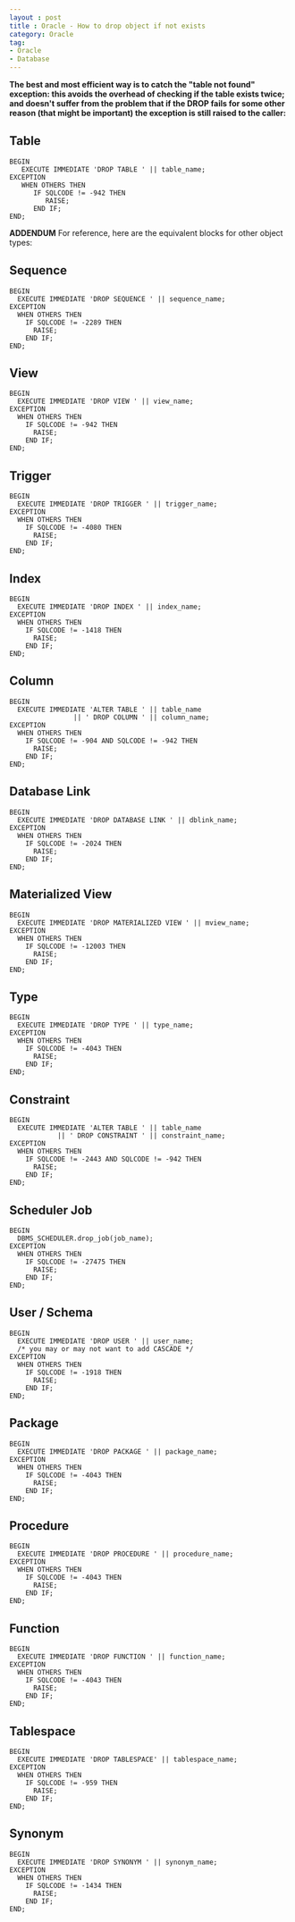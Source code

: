 ```yaml
---
layout : post
title : Oracle - How to drop object if not exists
category: Oracle
tag: 
- Oracle
- Database
---
```



**The best and most efficient way is to catch the "table not found" exception: this avoids the overhead of checking if the table exists twice; and doesn't suffer from the problem that if the DROP fails for some other reason (that might be important) the exception is still raised to the caller:**

## Table

```
BEGIN
   EXECUTE IMMEDIATE 'DROP TABLE ' || table_name;
EXCEPTION
   WHEN OTHERS THEN
      IF SQLCODE != -942 THEN
         RAISE;
      END IF;
END;
```

**ADDENDUM**  For reference, here are the equivalent blocks for other object types:

## Sequence

```
BEGIN
  EXECUTE IMMEDIATE 'DROP SEQUENCE ' || sequence_name;
EXCEPTION
  WHEN OTHERS THEN
    IF SQLCODE != -2289 THEN
      RAISE;
    END IF;
END;
```

## View

```
BEGIN
  EXECUTE IMMEDIATE 'DROP VIEW ' || view_name;
EXCEPTION
  WHEN OTHERS THEN
    IF SQLCODE != -942 THEN
      RAISE;
    END IF;
END;
```

## Trigger

```
BEGIN
  EXECUTE IMMEDIATE 'DROP TRIGGER ' || trigger_name;
EXCEPTION
  WHEN OTHERS THEN
    IF SQLCODE != -4080 THEN
      RAISE;
    END IF;
END;
```

## Index

```
BEGIN
  EXECUTE IMMEDIATE 'DROP INDEX ' || index_name;
EXCEPTION
  WHEN OTHERS THEN
    IF SQLCODE != -1418 THEN
      RAISE;
    END IF;
END;
```

## Column

```
BEGIN
  EXECUTE IMMEDIATE 'ALTER TABLE ' || table_name
                || ' DROP COLUMN ' || column_name;
EXCEPTION
  WHEN OTHERS THEN
    IF SQLCODE != -904 AND SQLCODE != -942 THEN
      RAISE;
    END IF;
END;
```

## Database Link

```
BEGIN
  EXECUTE IMMEDIATE 'DROP DATABASE LINK ' || dblink_name;
EXCEPTION
  WHEN OTHERS THEN
    IF SQLCODE != -2024 THEN
      RAISE;
    END IF;
END;
```

## Materialized View

```
BEGIN
  EXECUTE IMMEDIATE 'DROP MATERIALIZED VIEW ' || mview_name;
EXCEPTION
  WHEN OTHERS THEN
    IF SQLCODE != -12003 THEN
      RAISE;
    END IF;
END;
```

## Type

```
BEGIN
  EXECUTE IMMEDIATE 'DROP TYPE ' || type_name;
EXCEPTION
  WHEN OTHERS THEN
    IF SQLCODE != -4043 THEN
      RAISE;
    END IF;
END;
```

## Constraint

```
BEGIN
  EXECUTE IMMEDIATE 'ALTER TABLE ' || table_name
            || ' DROP CONSTRAINT ' || constraint_name;
EXCEPTION
  WHEN OTHERS THEN
    IF SQLCODE != -2443 AND SQLCODE != -942 THEN
      RAISE;
    END IF;
END;
```

## Scheduler Job

```
BEGIN
  DBMS_SCHEDULER.drop_job(job_name);
EXCEPTION
  WHEN OTHERS THEN
    IF SQLCODE != -27475 THEN
      RAISE;
    END IF;
END;
```

## User / Schema

```
BEGIN
  EXECUTE IMMEDIATE 'DROP USER ' || user_name;
  /* you may or may not want to add CASCADE */
EXCEPTION
  WHEN OTHERS THEN
    IF SQLCODE != -1918 THEN
      RAISE;
    END IF;
END;
```

## Package

```
BEGIN
  EXECUTE IMMEDIATE 'DROP PACKAGE ' || package_name;
EXCEPTION
  WHEN OTHERS THEN
    IF SQLCODE != -4043 THEN
      RAISE;
    END IF;
END;
```

## Procedure

```
BEGIN
  EXECUTE IMMEDIATE 'DROP PROCEDURE ' || procedure_name;
EXCEPTION
  WHEN OTHERS THEN
    IF SQLCODE != -4043 THEN
      RAISE;
    END IF;
END;
```

## Function

```
BEGIN
  EXECUTE IMMEDIATE 'DROP FUNCTION ' || function_name;
EXCEPTION
  WHEN OTHERS THEN
    IF SQLCODE != -4043 THEN
      RAISE;
    END IF;
END;
```

## Tablespace

```
BEGIN
  EXECUTE IMMEDIATE 'DROP TABLESPACE' || tablespace_name;
EXCEPTION
  WHEN OTHERS THEN
    IF SQLCODE != -959 THEN
      RAISE;
    END IF;
END;
```

## Synonym

```
BEGIN
  EXECUTE IMMEDIATE 'DROP SYNONYM ' || synonym_name;
EXCEPTION
  WHEN OTHERS THEN
    IF SQLCODE != -1434 THEN
      RAISE;
    END IF;
END;
```
